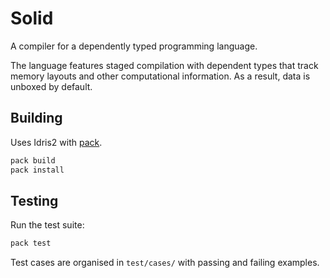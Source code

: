 # Solid

A compiler for a dependently typed programming language.

The language features staged compilation with dependent types that track memory
layouts and other computational information. As a result, data is unboxed by default.

## Building

Uses Idris2 with [pack](https://github.com/stefan-hoeck/idris2-pack/tree/main/src/Pack).

```bash
pack build
pack install
```

## Testing

Run the test suite:

```bash
pack test
```

Test cases are organised in `test/cases/` with passing and failing examples.
